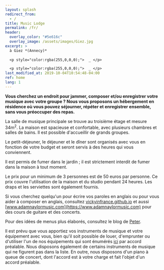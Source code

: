 ```yaml
---
layout: splash
redirect_from:
  - /
title: Music Lodge 
permalink: /fr/
header:
  overlay_color: "#5e616c"
  overlay_image: /assets/images/Giez.jpg
excerpt: >
  à Giez *(Annecy)*
  
  <p style="color:rgba(255,0,0,0);">  _ </p>

  <p style="color:rgba(255,0,0,0);">  _ </p>
last_modified_at: 2019-10-04T10:54:48-04:00
ref: home 
lang: 1
---
```


<strong>Vous cherchez un endroit pour jammer, composer et/ou enregistrer votre musique avec votre groupe ?  Nous vous proposons un hébergement en résidence où vous pouvez séjourner, répéter et enregistrer ensemble, sans vous préoccuper des repas.</strong>

La salle de musique principale se trouve au troisième étage et mesure 34m<sup>2</sup>.  La maison est spacieuse et confortable, avec plusieurs chambres et salles de bains.   Il est possible d'accueillir de grands groupes.

 

Le petit-déjeuner, le déjeuner et le dîner sont organisés avec vous en fonction de votre budget et seront servis à des heures qui vous conviennent.

 

Il est permis de fumer dans le jardin ; il est strictement interdit de fumer dans la maison à tout moment.

 

Le prix pour un minimum de 3 personnes est de 50 euros par personne.  Ce prix couvre l'utilisation de la maison et du studio pendant 24 heures.  Les draps et les serviettes sont également fournis.

 

Si vous cherchez quelqu'un pour écrire vos paroles en anglais ou pour vous aider à composer en anglais, consultez [vickyinfrance.github.io](https://vickyinfrance.github.io) et aussi [www.adamnaylormusic.com](https://www.adamnaylormusic.com) pour des cours de guitare et des concerts.

 

Pour des idées de menus plus élaborés, consultez le blog de [Peter](https://giezfoodie.github.io).

 

Il est prévu que vous apportiez vos instruments de musique et votre équipement avec vous, bien qu'il soit possible de louer, d'emprunter ou d'utiliser l'un de nos équipements qui sont énumérés [ici](/fr/equipement/) par accord préalable.  Nous disposons également de certains instruments de musique qui ne figurent pas dans la liste.  En outre, nous disposons d'un piano à queue de concert, dont l'accord est à votre charge et fait l'objet d'un accord préalable.

